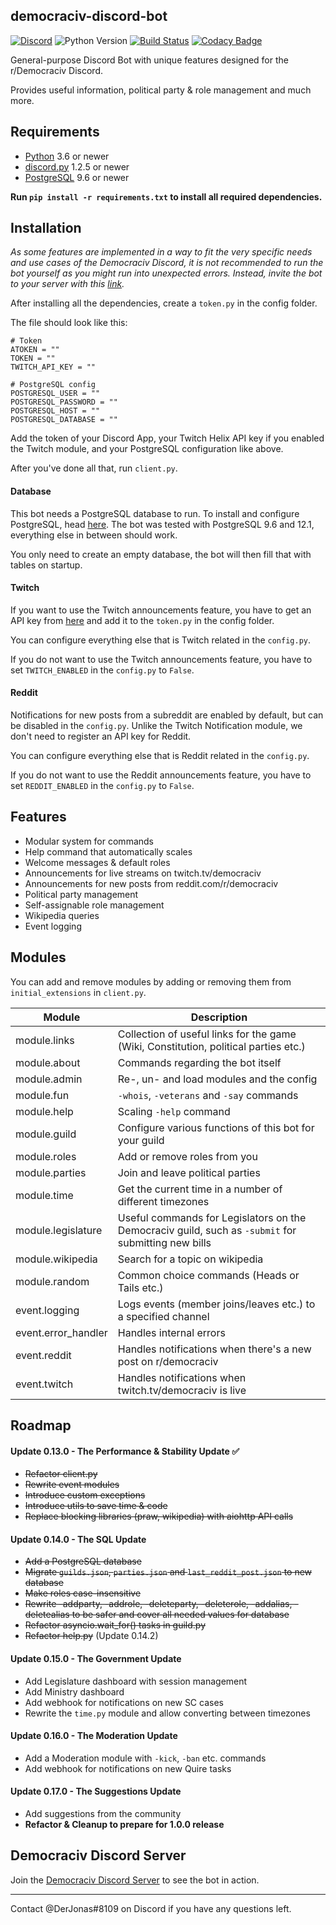 ##  democraciv-discord-bot
 [![Discord](https://discordapp.com/api/guilds/208984105310879744/embed.png)](http://discord.gg/j7sZ3tD) ![Python Version](https://img.shields.io/badge/python-3.6%20%7C%203.7%20%7C%203.8-blue) [![Build Status](https://travis-ci.com/jonasbohmann/democraciv-discord-bot.svg?branch=master)](https://travis-ci.com/jonasbohmann/democraciv-discord-bot) [![Codacy Badge](https://api.codacy.com/project/badge/Grade/c6f2dc5d8f434756b5b0017845732715)](https://www.codacy.com/manual/jonasbohmann/democraciv-discord-bot?utm_source=github.com&amp;utm_medium=referral&amp;utm_content=jonasbohmann/democraciv-discord-bot&amp;utm_campaign=Badge_Grade)

General-purpose Discord Bot with unique features designed for the r/Democraciv Discord. 

Provides useful information, political party & role management and much more. 

##  Requirements

*  [Python](https://www.python.org/downloads//) 3.6 or newer
*  [discord.py](https://github.com/Rapptz/discord.py) 1.2.5 or newer
*  [PostgreSQL](https://www.postgresql.org/) 9.6 or newer 

**Run `pip install -r requirements.txt` to install all required dependencies.**

##  Installation

*As some features are implemented in a way to fit the very specific needs and use cases of the Democraciv Discord, it is not recommended 
to run the bot yourself as you might run into unexpected errors. Instead, invite the bot to your server with this
 [link](https://discordapp.com/oauth2/authorize?client_id=486971089222631455&scope=bot&permissions=8).*

After installing all the dependencies, create a `token.py` in the config folder.

The file should look like this:
```
# Token
ATOKEN = ""
TOKEN = ""
TWITCH_API_KEY = ""

# PostgreSQL config
POSTGRESQL_USER = ""
POSTGRESQL_PASSWORD = ""
POSTGRESQL_HOST = ""
POSTGRESQL_DATABASE = ""
```
Add the token of your Discord App, your Twitch Helix API key if you enabled the Twitch module, and your
 PostgreSQL configuration like above. 

After you've done all that, run `client.py`.

####  Database

This bot needs a PostgreSQL database to run. To install and configure PostgreSQL, head [here](https://www.postgresql.org/).
 The bot was tested with PostgreSQL 9.6 and 12.1, everything else in between should work.


You only need to create an empty database, the bot will then fill that with tables on startup.


####  Twitch 

If you want to use the Twitch announcements feature, you have to get an API key from [here](https://dev.twitch.tv/console/apps)
and add it to the `token.py` in the config folder.

You can configure everything else that is Twitch related in the `config.py`.

If you do not want to use the Twitch announcements feature, you have to set `TWITCH_ENABLED` in the
`config.py` to `False`.

####  Reddit 

Notifications for new posts from a subreddit are enabled by default, but can be disabled in the `config.py`. Unlike the
Twitch Notification module, we don't need to register an API key for Reddit.

You can configure everything else that is Reddit related in the `config.py`.

If you do not want to use the Reddit announcements feature, you have to set `REDDIT_ENABLED` in the
`config.py` to `False`.


##  Features
*  Modular system for commands
*  Help command that automatically scales
*  Welcome messages & default roles
*  Announcements for live streams on twitch.tv/democraciv
*  Announcements for new posts from reddit.com/r/democraciv
*  Political party management
*  Self-assignable role management
*  Wikipedia queries
*  Event logging 


##  Modules
You can add and remove modules by adding or removing them from `initial_extensions` in `client.py`.

Module | Description 
------------ | ------------- |
module.links | Collection of useful links for the game (Wiki, Constitution, political parties etc.) |
module.about | Commands regarding the bot itself |
module.admin | Re-, un- and load modules and the config |
module.fun | `-whois`, `-veterans` and `-say` commands | 
module.help | Scaling `-help` command |
module.guild | Configure various functions of this bot for your guild |
module.roles | Add or remove roles from you |
module.parties | Join and leave political parties |
module.time | Get the current time in a number of different timezones |
module.legislature | Useful commands for Legislators on the Democraciv guild, such as `-submit` for submitting new bills |
module.wikipedia | Search for a topic on wikipedia |
module.random | Common choice commands (Heads or Tails etc.) |
event.logging | Logs events (member joins/leaves etc.) to a specified channel |
event.error_handler | Handles internal errors |
event.reddit | Handles notifications when there's a new post on r/democraciv |
event.twitch | Handles notifications when twitch.tv/democraciv is live |


##  Roadmap

####  Update 0.13.0 - The Performance & Stability Update ✅

*  ~~Refactor client.py~~
*  ~~Rewrite event modules~~
*  ~~Introduce custom exceptions~~
*  ~~Introduce utils to save time & code~~
*  ~~Replace blocking libraries (praw, wikipedia) with aiohttp API calls~~

####  Update 0.14.0 - The SQL Update

*  ~~Add a PostgreSQL database~~
*  ~~Migrate `guilds.json`, `parties.json` and `last_reddit_post.json` to new database~~
*  ~~Make roles case-insensitive~~
*  ~~Rewrite -addparty, -addrole, -deleteparty, -deleterole, -addalias, -deletealias to be safer and cover all needed values
for database~~
*  ~~Refactor asyncio.wait_for() tasks in guild.py~~
*  ~~Refactor help.py~~ (Update 0.14.2)


####  Update 0.15.0 - The Government Update

*  Add Legislature dashboard with session management
*  Add Ministry dashboard
*  Add webhook for notifications on new SC cases 
*  Rewrite the `time.py` module and allow converting between timezones


####  Update 0.16.0 - The Moderation Update

*  Add a Moderation module with `-kick`, `-ban` etc. commands
*  Add webhook for notifications on new Quire tasks

####  Update 0.17.0 - The Suggestions Update

*  Add suggestions from the community
*  **Refactor & Cleanup to prepare for 1.0.0 release**


##  Democraciv Discord Server
Join the [Democraciv Discord Server](https://discord.gg/AK7dYMG) to see the bot in action.

---

Contact @DerJonas#8109 on Discord if you have any questions left.

